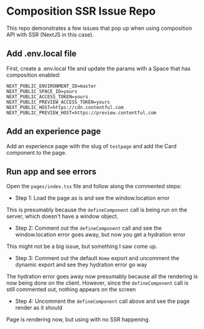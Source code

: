 # Composition SSR Issue Repo

This repo demonstrates a few issues that pop up when using composition API with
SSR (NextJS in this case).

## Add .env.local file

First, create a .env.local file and update the params with a Space that has
composition enabled:

```
NEXT_PUBLIC_ENVIRONMENT_ID=master
NEXT_PUBLIC_SPACE_ID=yours
NEXT_PUBLIC_ACCESS_TOKEN=yours
NEXT_PUBLIC_PREVIEW_ACCESS_TOKEN=yours
NEXT_PUBLIC_HOST=https://cdn.contentful.com
NEXT_PUBLIC_PREVIEW_HOST=https://preview.contentful.com
```

## Add an experience page

Add an experience page with the slug of `testpage` and add the Card component to
the page.

## Run app and see errors

Open the `pages/index.tsx` file and follow along the commented steps:

- Step 1: Load the page as is and see the window.location error

This is presumably because the `defineComponent` call is being run on the
server, which doesn't have a window object.

- Step 2: Comment out the `defineComponent` call and see the window.location
  error goes away, but now you get a hydration error

This might not be a big issue, but something I saw come up.

- Step 3: Comment out the default `Home` export and uncomment the dynamic export
  and see they hydration error go way

The hydration error goes away now presumably because all the rendering is now
being done on the client. However, since the `defineComponent` call is still
commented out, nothing appears on the screen

- Step 4: Uncomment the `defineComponent` call above and see the page render as
  it should

Page is rendering now, but using with no SSR happening.
